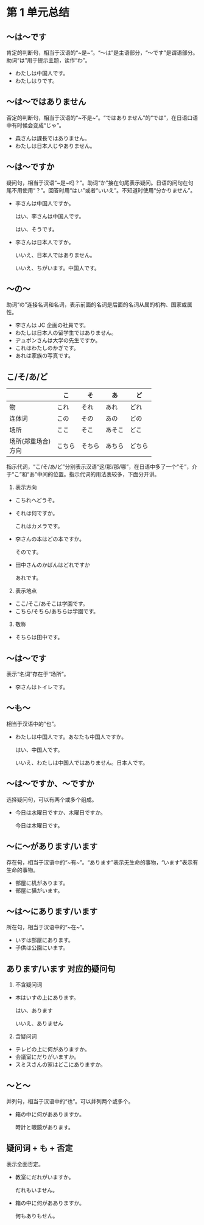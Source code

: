 # 第 1 单元总结

## ～は～です

肯定的判断句，相当于汉语的“~是~”。“～は”是主语部分，“～です”是谓语部分。助词“は”用于提示主题，读作“わ”。

- わたしは中国人です。
- わたしはりです。

## ～は～ではありません

否定的判断句，相当于汉语的“~不是~”。“ではありません”的“では”，在日语口语中有时候会变成“じゃ”。

- 森さんは課長ではありません。
- わたしは日本人じやありません。

## ～は～ですか

疑问句，相当于汉语“~是~吗？”。助词“か”接在句尾表示疑问。日语的问句在句尾不用使用“？”。回答时用“はい”或者“いいえ”。不知道时使用“分かりません”。

- 李さんは中国人ですか。

  はい、李さんは中国人です。

  はい、そうです。

- 李さんは日本人ですか。

  いいえ、日本人ではありません。

  いいえ、ちがいます。中国人です。

## ～の～

助词“の”连接名词和名词，表示前面的名词是后面的名词从属的机构、国家或属性。

- 李さんは JC 企画の社員です。
- わたしは日本人の留学生ではありません。
- ヂュポンさんは大学の先生ですか。
- これはわたしのかぎです。
- あれは家族の写真です。

## こ/そ/あ/ど

|                         | こ     | そ     | あ     | ど     |
| ----------------------- | ------ | ------ | ------ | ------ |
| 物                      | これ   | それ   | あれ   | どれ   |
| 连体词                  | この   | その   | あの   | どの   |
| 场所                    | ここ   | そこ   | あそこ | どこ   |
| 场所(郑重场合)<br/>方向 | こちら | そちら | あちら | どちら |

指示代词，“こ/そ/あ/ど”分别表示汉语“这/那/那/哪”，在日语中多了一个“そ”，介于“こ”和“あ”中间的位置。指示代词的用法表较多，下面分开讲。

1. 表示方向

- こちれへどうぞ。
- それは何ですか。

  これはカメラです。

- 李さんの本はどの本ですか。

  そのです。

- 田中さんのかばんはどれですか

  あれです。

2. 表示地点

- ここ/そこ/あそこは学園です。
- こちら/そちら/あちらは学園です。

3. 敬称

- そちらは田中です。

## ～は～です

表示“名词”存在于“场所”。

- 李さんはトイレです。

## ～も～

相当于汉语中的“也”。

- わたしは中国人です。あなたも中国人ですか。

  はい、中国人です。

  いいえ、わたしは中国人ではありません。日本人です。

## ～は～ですか、～ですか

选择疑问句，可以有两个或多个组成。

- 今日は水曜日ですか、木曜日ですか。

  今日は木曜日です。

## ～に～があります/います

存在句，相当于汉语中的“~有~”。“あります”表示无生命的事物，“います”表示有生命的事物。

- 部屋に机があります。
- 部屋に猫がいます。

## ～は～にあります/います

所在句，相当于汉语中的“~在~”。

- いすは部屋にあります。
- 子供は公園にいます。

## あります/います 对应的疑问句

1. 不含疑问词

- 本はいすの上にあります。

  はい、あります

  いいえ、ありません

2. 含疑问词

- テレビの上に何がありますか。
- 会議室にだりがいますか。
- スミスさんの家はどこにありますか。

## ～と～

并列句，相当于汉语中的“也”。可以并列两个或多个。

- 箱の中に何があありますか。

  時計と眼鏡があります。

## 疑问词 + も + 否定

表示全面否定。

- 教室にだれがいますか。

  だれもいません。

- 箱の中に何があありますか。

  何もありもせん。
